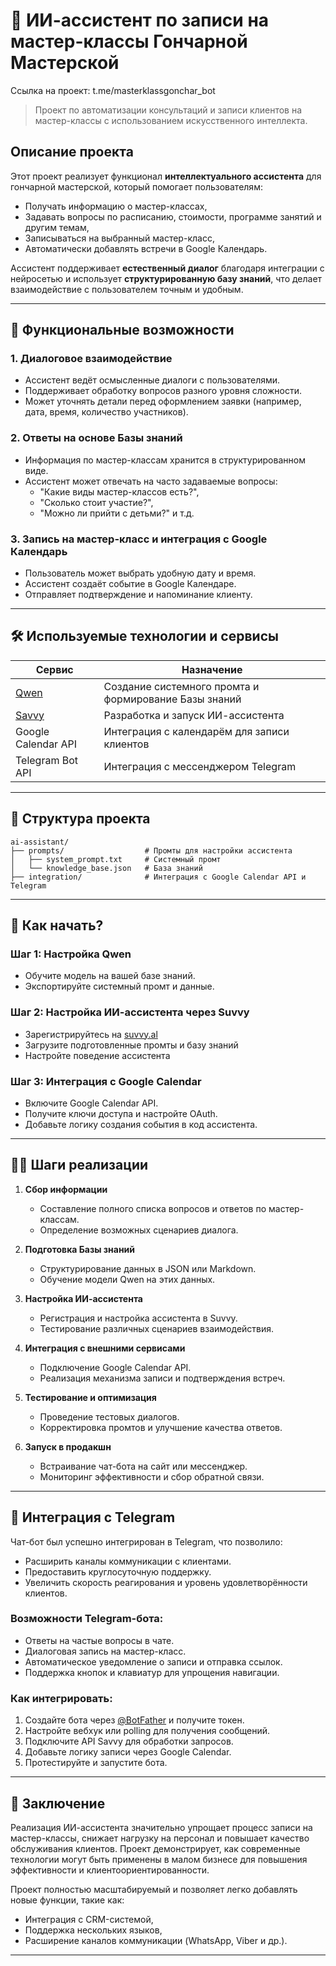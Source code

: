 # 🏺 ИИ-ассистент по записи на мастер-классы Гончарной Мастерской

Ссылка на проект: t.me/masterklassgonchar_bot

> Проект по автоматизации консультаций и записи клиентов на мастер-классы с использованием искусственного интеллекта.

## Описание проекта

Этот проект реализует функционал **интеллектуального ассистента** для гончарной мастерской, который помогает пользователям:

- Получать информацию о мастер-классах,
- Задавать вопросы по расписанию, стоимости, программе занятий и другим темам,
- Записываться на выбранный мастер-класс,
- Автоматически добавлять встречи в Google Календарь.

Ассистент поддерживает **естественный диалог** благодаря интеграции с нейросетью и использует **структурированную базу знаний**, что делает взаимодействие с пользователем точным и удобным.

---

## 🔧 Функциональные возможности

### 1. **Диалоговое взаимодействие**
- Ассистент ведёт осмысленные диалоги с пользователями.
- Поддерживает обработку вопросов разного уровня сложности.
- Может уточнять детали перед оформлением заявки (например, дата, время, количество участников).

### 2. **Ответы на основе Базы знаний**
- Информация по мастер-классам хранится в структурированном виде.
- Ассистент может отвечать на часто задаваемые вопросы:  
  - "Какие виды мастер-классов есть?",  
  - "Сколько стоит участие?",  
  - "Можно ли прийти с детьми?" и т.д.

### 3. **Запись на мастер-класс и интеграция с Google Календарь**
- Пользователь может выбрать удобную дату и время.
- Ассистент создаёт событие в Google Календаре.
- Отправляет подтверждение и напоминание клиенту.

---

## 🛠️ Используемые технологии и сервисы

| Сервис | Назначение |
|--------|------------|
| [Qwen](https://qwenlm.github.io/) | Создание системного промта и формирование Базы знаний |
| [Savvy](https://suvvy.al/) | Разработка и запуск ИИ-ассистента |
| Google Calendar API | Интеграция с календарём для записи клиентов |
| Telegram Bot API | Интеграция с мессенджером Telegram |

---

## 📁 Структура проекта

```
ai-assistant/
├── prompts/                  # Промты для настройки ассистента
│   ├── system_prompt.txt     # Системный промт
│   └── knowledge_base.json   # База знаний
├── integration/              # Интеграция с Google Calendar API и Telegram

```

---

## 📌 Как начать?

### Шаг 1: Настройка Qwen
- Обучите модель на вашей базе знаний.
- Экспортируйте системный промт и данные.

### Шаг 2: Настройка ИИ-ассистента через Suvvy
- Зарегистрируйтесь на [suvvy.al](https://suvvy.al/)
- Загрузите подготовленные промты и базу знаний
- Настройте поведение ассистента

### Шаг 3: Интеграция с Google Calendar
- Включите Google Calendar API.
- Получите ключи доступа и настройте OAuth.
- Добавьте логику создания события в код ассистента.

---

## 🚶‍♂️ Шаги реализации

1. **Сбор информации**
   - Составление полного списка вопросов и ответов по мастер-классам.
   - Определение возможных сценариев диалога.

2. **Подготовка Базы знаний**
   - Структурирование данных в JSON или Markdown.
   - Обучение модели Qwen на этих данных.

3. **Настройка ИИ-ассистента**
   - Регистрация и настройка ассистента в Suvvy.
   - Тестирование различных сценариев взаимодействия.

4. **Интеграция с внешними сервисами**
   - Подключение Google Calendar API.
   - Реализация механизма записи и подтверждения встреч.

5. **Тестирование и оптимизация**
   - Проведение тестовых диалогов.
   - Корректировка промтов и улучшение качества ответов.

6. **Запуск в продакшн**
   - Встраивание чат-бота на сайт или мессенджер.
   - Мониторинг эффективности и сбор обратной связи.

---

## 🤖 Интеграция с Telegram

Чат-бот был успешно интегрирован в Telegram, что позволило:
- Расширить каналы коммуникации с клиентами.
- Предоставить круглосуточную поддержку.
- Увеличить скорость реагирования и уровень удовлетворённости клиентов.

### Возможности Telegram-бота:
- Ответы на частые вопросы в чате.
- Диалоговая запись на мастер-класс.
- Автоматическое уведомление о записи и отправка ссылок.
- Поддержка кнопок и клавиатур для упрощения навигации.

### Как интегрировать:
1. Создайте бота через [@BotFather](https://t.me/BotFather) и получите токен.
2. Настройте вебхук или polling для получения сообщений.
3. Подключите API Savvy для обработки запросов.
4. Добавьте логику записи через Google Calendar.
5. Протестируйте и запустите бота.

---

## 🧾 Заключение

Реализация ИИ-ассистента значительно упрощает процесс записи на мастер-классы, снижает нагрузку на персонал и повышает качество обслуживания клиентов. Проект демонстрирует, как современные технологии могут быть применены в малом бизнесе для повышения эффективности и клиентоориентированности.

Проект полностью масштабируемый и позволяет легко добавлять новые функции, такие как:
- Интеграция с CRM-системой,
- Поддержка нескольких языков,
- Расширение каналов коммуникации (WhatsApp, Viber и др.).

---
